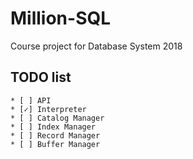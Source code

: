 # Million-SQL
Course project for Database System 2018

## TODO list

    * [ ] API
    * [✓] Interpreter
    * [ ] Catalog Manager
    * [ ] Index Manager
    * [ ] Record Manager
    * [ ] Buffer Manager